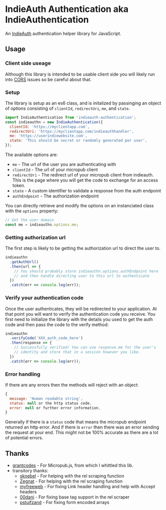 # IndieAuth Authentication aka IndieAuthentication

An [IndieAuth](https://indieauth.spec.indieweb.org/) authentication helper library for JavaScript.

## Usage

### Client side useage

Although this library is intended to be usable client side you will likely run into [CORS](https://en.wikipedia.org/wiki/Cross-origin_resource_sharing) issues so be careful about that.

### Setup

The library is setup as an es6 class, and is initalized by passinging an object of options consisting of `clientId`, `redirectUri`, `me`, and `state`.

```js
import IndieAuthentication from 'indieauth-authentication';
const indieauthn = new IndieAuthentication({
  clientId: 'https://myclientapp.com',
  redirectUri: 'https://myclientapp.com/indieauthhandler',
  me: 'https://userindiewebsite.com',
  state: 'This should be secret or randomly generated per user',
});
```

The available options are:

* `me` - The url of the user you are authenticating with
* `clientId` - The url of your micropub client
* `redirectUri` - The redirect url of your micropub client from indieauth. This is the page where you will get the code to exchange for an access token.
* `state` - A custom identifier to validate a response from the auth endpoint
* `authEndpoint` - The authorization endpoint

You can directly retrieve and modify the options on an instanciated class with the `options` property:

```js
// Get the user domain
const me = indieauthn.options.me;
```

### Getting authorization url

The first step is likely to be getting the authorization url to direct the user to.

```js
indieauthn
  .getAuthUrl()
  .then(url => {
    // You should probably store indieauthn.options.authEndpoint here
    // and then handle directing user to this url to authenticate
  })
  .catch(err => console.log(err));
```

### Verify your authentication code

Once the user authenticates, they will be redirected to your application. At
that point you will want to verify the authentication code you receive. You
first need to initialize the library with the details you used to get the auth
code and then pass the code to the verify method:

```js
indieauthn
  .verifyCode('XXX_auth_code_here')
  .then(response => {
    // Successfully verified! You can use response.me for the user's
    // identity and store that in a session however you like.
  })
  .catch(err => console.log(err));
```

### Error handling

If there are any errors then the methods will reject with an object:

```js
{
  message: 'Human readable string',
  status: null or the http status code,
  error: null or further error information,
}
```

Generally if there is a `status` code that means the micropub endpoint returned an http error.
And if there is `error` then there was an error sending the request at your end.
This might not be 100% accurate as there are a lot of potential errors.

## Thanks

* [grantcodes](https://github.com/grantcodes) - For Micropub.js, from which I whittled this lib.
* transitory thanks:
    * [sknebel](https://github.com/sknebel) - For helping with the rel scraping function
    * [Zegnat](https://github.com/Zegnat) - For helping with the rel scraping function
    * [myfreeweb](https://github.com/myfreeweb) - For fixing Link header handling and help with Accept headers
    * [00dani](https://github.com/00dani) - For fixing base tag support in the rel scraper
    * [pstuifzand](https://github.com/pstuifzand) - For fixing form encoded arrays
